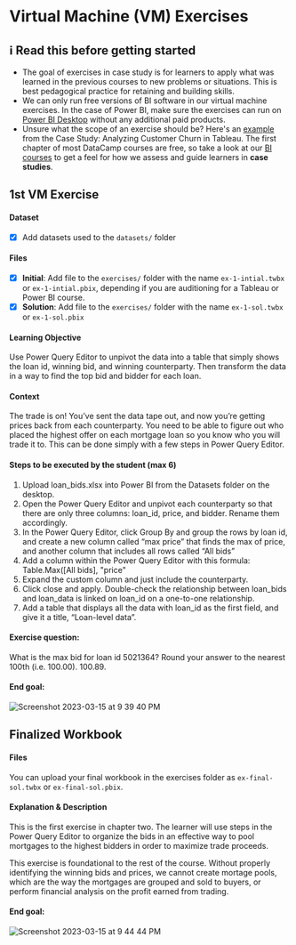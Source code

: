 # Virtual Machine (VM) Exercises

## :information_source: Read this before getting started
- The goal of exercises in case study is for learners to apply what was learned in the previous courses to new problems or situations. This is best pedagogical practice for retaining and building skills.
- We can only run free versions of BI software in our virtual machine exercises. In the case of Power BI, make sure the exercises can run on [Power BI Desktop](https://powerbi.microsoft.com/en-us/desktop/) without any additional paid products. 
- Unsure what the scope of an exercise should be? Here's an [example](https://campus.datacamp.com/courses/case-study-analyzing-customer-churn-in-tableau/exploratory-analysis-1?ex=4) from the Case Study: Analyzing Customer Churn in Tableau. The first chapter of most DataCamp courses are free, so take a look at our [BI courses](https://learn.datacamp.com/courses?technologies=Tableau&technologies=Power%20BI) to get a feel for how we assess and guide learners in **case studies**.

## 1st VM Exercise

#### Dataset

- [x] Add datasets used to the `datasets/` folder

#### Files

- [x] **Initial**: Add file to the `exercises/`  folder with the name `ex-1-intial.twbx` or `ex-1-intial.pbix`, depending if you are auditioning for a Tableau or Power BI course.
- [x] **Solution**: Add file to the `exercises/`  folder with the name `ex-1-sol.twbx` or `ex-1-sol.pbix`

#### Learning Objective

Use Power Query Editor to unpivot the data into a table that simply shows the loan id, winning bid, and winning counterparty. Then transform the data in a way to find the top bid and bidder for each loan.


#### Context

The trade is on! You’ve sent the data tape out, and now you’re getting prices back from each counterparty. You need to be able to figure out who placed the highest offer on each mortgage loan so you know who you will trade it to. This can be done simply with a few steps in Power Query Editor.


#### Steps to be executed by the student (max 6)

1. Upload loan_bids.xlsx into Power BI from the Datasets folder on the desktop.
2. Open the Power Query Editor and unpivot each counterparty so that there are only three columns: loan_id, price, and bidder. Rename them accordingly.
3. In the Power Query Editor, click Group By and group the rows by loan id, and create a new column called “max price” that finds the max of price, and another column that includes all rows called “All bids”
4. Add a column within the Power Query Editor with this formula: Table.Max([All bids], "price"
5. Expand the custom column and just include the counterparty.
6. Click close and apply. Double-check the relationship between loan_bids and loan_data is linked on loan_id on a one-to-one relationship.
7. Add a table that displays all the data with loan_id as the first field, and give it a title, “Loan-level data”.


#### Exercise question:
What is the max bid for loan id 5021364? Round your answer to the nearest 100th (i.e. 100.00).
100.89.


#### End goal:

![Screenshot 2023-03-15 at 9 39 40 PM](https://user-images.githubusercontent.com/107631815/225487671-66530dd2-cae8-467b-8488-0619508558fb.png)

## Finalized Workbook

#### Files
You can upload your final workbook in the exercises folder as `ex-final-sol.twbx` or `ex-final-sol.pbix`.

#### Explanation & Description
This is the first exercise in chapter two. The learner will use steps in the Power Query Editor to organize the bids in an effective way to pool mortgages to the highest bidders in order to maximize trade proceeds.

This exercise is foundational to the rest of the course. Without properly identifying the winning bids and prices, we cannot create mortage pools, which are the way the mortgages are grouped and sold to buyers, or perform financial analysis on the profit earned from trading.

#### End goal:
![Screenshot 2023-03-15 at 9 44 44 PM](https://user-images.githubusercontent.com/107631815/225488311-b965c3ab-2b98-4216-818c-28a02b9d2b69.png)
